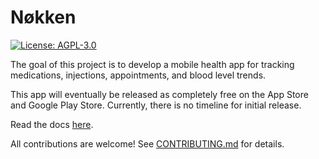 # Nøkken
<a href="LICENSE"><img src="https://img.shields.io/badge/license-AGPLv3-purple.svg" alt="License: AGPL-3.0"></a>

The goal of this project is to develop a mobile health app for tracking medications, injections, appointments, and blood level trends.

This app will eventually be released as completely free on the App Store and Google Play Store. Currently, there is no timeline for initial release.

Read the docs [here](docs/wiki/README.md).

All contributions are welcome! See [CONTRIBUTING.md](docs/CONTRIBUTING.md) for details.

